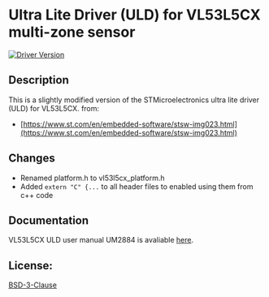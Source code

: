 # Ultra Lite Driver (ULD) for VL53L5CX multi-zone sensor

[![Driver Version](https://img.shields.io/badge/driver_version-2.0.0-blue)](https://www.st.com/en/embedded-software/stsw-img023.html)

## Description
This is a slightly modified version of the STMicroelectronics ultra lite driver (ULD) for VL53L5CX. from:
- [https://www.st.com/en/embedded-software/stsw-img023.html](https://www.st.com/en/embedded-software/stsw-img023.html)

## Changes
- Renamed platform.h to vl53l5cx_platform.h
- Added `extern "C" {...` to all header files to enabled using them from c++ code


## Documentation
VL53L5CX ULD user manual UM2884 is avaliable [here](https://www.st.com/resource/en/user_manual/um2884-a-guide-to-using-the-vl53l5cx-multizone-timeofflight-ranging-sensor-with-a-wide-field-of-view-ultra-lite-driver-uld-stmicroelectronics.pdf).


## License:
[BSD-3-Clause](LICENSE.txt)
